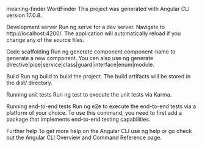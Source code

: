 meaning-finder WordFinder This project was generated with Angular CLI version 17.0.8.

Development server Run ng serve for a dev server. Navigate to http://localhost:4200/. The application will automatically reload if you change any of the source files.

Code scaffolding Run ng generate component component-name to generate a new component. You can also use ng generate directive|pipe|service|class|guard|interface|enum|module.

Build Run ng build to build the project. The build artifacts will be stored in the dist/ directory.

Running unit tests Run ng test to execute the unit tests via Karma.

Running end-to-end tests Run ng e2e to execute the end-to-end tests via a platform of your choice. To use this command, you need to first add a package that implements end-to-end testing capabilities.

Further help To get more help on the Angular CLI use ng help or go check out the Angular CLI Overview and Command Reference page.

